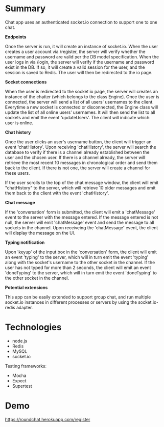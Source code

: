 # Summary

Chat app uses an authenticated socket.io connection to support one to one chat.

**Endpoints**

Once the server is run, it will create an instance of socket.io.
When the user creates a user account via /register, the server will verify whether the username and password are valid per the DB model specification.
When the user logs in via /login, the server will verify if the username and password exist in the DB. If so, it will create a valid session for the user, and the session is saved to Redis.
The user will then be redirected to the io page.  

**Socket connections**

When the user is redirected to the socket io page, the server will creates an instance of the chatter (which belongs to the class Engine).
Once the user is connected, the server will send a list of all users' usernames to the client.
Everytime a new socket is connected or disconnected, the Engine class will update the list of all online users' usernames. It will then send the list to all sockets and emit the event 'updateUsers'. The client will indicate which user is online.

**Chat history**

Once the user clicks an user's username button, the client will trigger an event 'chatHistory'.
Upon receiving 'chatHistory', the server will search the database to verify if there is a channel already established between the user and the chosen user.
If there is a channel already, the server will retrieve the most recent 10 messages in chronological order and send them back to the client.
If there is not one, the server will create a channel for these users.

If the user scrolls to the top of the chat message window, the client will emit "chatHistory" to the server, which will retrieve 10 older messages and emit them back to the client with the event 'chatHistory'.

**Chat message**

If the 'conversation' form is submitted, the client will emit a 'chatMessage' event to the server with the message entered. If the message entered is not null, the server will emit 'chatMessage' event and send the message to all sockets in the channel. 
Upon receiveing the 'chatMessage' event, the client will display the message on the UI. 

**Typing notification**

Upon 'keyup' of the input box in the 'conversation' form, the client will emit an event 'typing' to the server, which will in turn emit the event 'typing' along with the socket's username to the other socket in the channel.
If the user has not typed for more than 2 seconds, the client will emit an event 'doneTyping' to the server, which will in turn emit the event 'doneTyping' to the other socket in the channel.

**Potential extensions**

This app can be easily extended to support group chat, and run multiple socket.io instances in different processes or servers by using the socket.io-redis adapter.

# Technologies

* node.js
* Redis
* MySQL
* socket.io

Testing frameworks:
* Mocha
* Expect
* Supertest

# Demo

https://roundchat.herokuapp.com/register